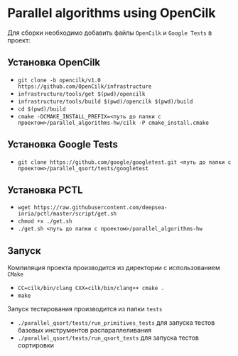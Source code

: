 # Parallel algorithms using OpenCilk
Для сборки необходимо добавить файлы `OpenCilk` и `Google Tests` в проект:

## Установка OpenCilk
* `git clone -b opencilk/v1.0 https://github.com/OpenCilk/infrastructure`
* `infrastructure/tools/get $(pwd)/opencilk`
* `infrastructure/tools/build $(pwd)/opencilk $(pwd)/build`
* `cd $(pwd)/build`
* `cmake -DCMAKE_INSTALL_PREFIX=<путь до папки с проектом>/parallel_algorithms-hw/cilk -P cmake_install.cmake`

## Установка Google Tests
* `git clone https://github.com/google/googletest.git <путь до папки с проектом>/parallel_qsort/tests/googletest`

## Установка PCTL
* `wget https://raw.githubusercontent.com/deepsea-inria/pctl/master/script/get.sh`
* `chmod +x ./get.sh`
* `./get.sh <путь до папки с проектом>/parallel_algorithms-hw`

## Запуск
Компиляция проекта производится из директории с использованием `CMake`
* `CC=cilk/bin/clang CXX=cilk/bin/clang++ cmake .`
* `make`

Запуск тестирования производится из папки `tests`
* `./parallel_qsort/tests/run_primitives_tests` для запуска тестов базовых инструментов распараллеливания
* `./parallel_qsort/tests/run_qsort_tests` для запуска тестов сортировки

